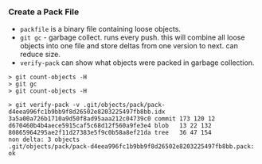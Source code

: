 ### Create a Pack File
* `packfile` is a binary file containing loose objects.
* `git gc` - garbage collect. runs every push. this will combine all loose objects into one file and store deltas from one version to next. can reduce size.
* `verify-pack` can show what objects were packed in garbage collection.

```
> git count-objects -H
> git gc
> git count-objects -H

> git verify-pack -v .git/objects/pack/pack-d4eea996fc1b9bb9f8d26502e8203225497fb8bb.idx
3a5a00a726b1710a9d50f8ad95aaa212c04739c0 commit 173 120 12
d670460b4b4aece5915caf5c68d12f560a9fe3e4 blob   13 22 132
80865964295ae2f11d27383e5f9c0b58a8ef21da tree   36 47 154
non delta: 3 objects
.git/objects/pack/pack-d4eea996fc1b9bb9f8d26502e8203225497fb8bb.pack: ok
```

